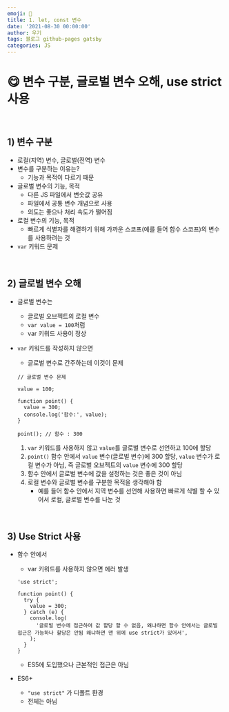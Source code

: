 ```yaml
---
emoji: 🚀
title: 1. let, const 변수
date: '2021-08-30 00:00:00'
author: 우기
tags: 블로그 github-pages gatsby
categories: JS
---
```


# 😋 변수 구분, 글로벌 변수 오해, use strict 사용

<br>

## 1) 변수 구분

- 로컬(지역) 변수, 글로벌(전역) 변수
- 변수를 구분하는 이유는?
  - 기능과 목적이 다르기 때문
- 글로벌 변수의 기능, 목적
  - 다른 JS 파일에서 변숫값 공유
  - 파일에서 공통 변수 개념으로 사용
  - 의도는 좋으나 처리 속도가 떨어짐
- 로컬 변수의 기능, 목적
  - 빠르게 식별자를 해결하기 위해 가까운 스코프(예를 들어 함수 스코프)의 변수를 사용하려는 것
- `var` 키워드 문제

<br>

## 2) 글로벌 변수 오해

- 글로벌 변수는
  - 글로벌 오브젝트의 로컬 변수
  - `var value = 100`처럼
  - var 키워드 사용이 정상
- `var` 키워드를 작성하지 않으면

  - 글로벌 변수로 간주하는데 이것이 문제

  ```tsx
  // 글로벌 변수 문제

  value = 100;

  function point() {
    value = 300;
    console.log('함수:', value);
  }

  point(); // 함수 : 300
  ```

  1. `var` 키워드를 사용하지 않고 `value`를 글로벌 변수로 선언하고 100에 할당
  2. `point()` 함수 안에서 `value` 변수(글로벌 변수)에 300 할당, `value` 변수가 로컬 변수가 아님, 즉 글로벌 오브젝트의 `value` 변수에 300 할당
  3. 함수 안에서 글로벌 변수에 값을 설정하는 것은 좋은 것이 아님
  4. 로컬 변수와 글로벌 변수를 구분한 목적을 생각해야 함
     - 예를 들어 함수 안에서 지역 변수를 선언해 사용하면 빠르게 식별 할 수 있어서 로컬, 글로벌 변수를 나눈 것

<br>

## 3) Use Strict 사용

- 함수 안에서

  - var 키워드를 사용하지 않으면 에러 발생

  ```tsx
  'use strict';

  function point() {
    try {
      value = 300;
    } catch (e) {
      console.log(
        '글로벌 변수에 접근하여 값 할당 할 수 없음, 왜냐하면 함수 안에서는 글로벌 접근은 가능하나 할당은 안됨 왜냐하면 맨 위에 use strict가 있어서',
      );
    }
  }
  ```

  - ES5에 도입했으나 근본적인 접근은 아님

- ES6+

  - `"use strict"` 가 디폴트 환경
  - 전체는 아님

```toc

```
